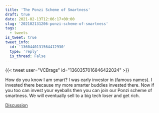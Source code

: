 ```yaml
---
title: 'The Ponzi Scheme of Smartness'
draft: true
date: 2021-02-13T12:06:17+00:00
slug: '202102131206-ponzi-scheme-of-smartness'
tags:
  - tweets
is_tweet: true
tweet_info:
  id: '1360440131564412930'
  type: 'reply'
  is_thread: False
---
```




{{< tweet user="VCBrags" id="1360357016846422024" >}}

How do you know I am smart? I was early investor in (famous names). I invested there because my more smarter buddies invested there. Now if you too can invest your eyeballs then you can join our Ponzi scheme of smartness. We will eventually sell to a big tech loser and get rich.

[Discussion](https://x.com/sytelus/status/1360440131564412930)
